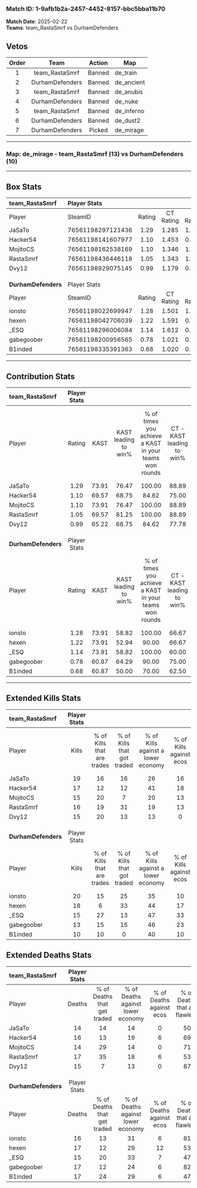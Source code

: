 ### Match ID: 1-9afb1b2a-2457-4452-8157-bbc5bba11b70  
**Match Date**: 2025-02-22  
**Teams**: team_RastaSmrf vs DurhamDefenders  

## Vetos  

| Order | Team | Action | Map |
| :---: | :--: | :----: | --- |
| 1 | team_RastaSmrf | Banned | de_train |
| 2 | DurhamDefenders | Banned | de_ancient |
| 3 | team_RastaSmrf | Banned | de_anubis |
| 4 | DurhamDefenders | Banned | de_nuke |
| 5 | team_RastaSmrf | Banned | de_inferno |
| 6 | DurhamDefenders | Banned | de_dust2 |
| 7 | DurhamDefenders | Picked | de_mirage |

---  

### **Map**: de_mirage - team_RastaSmrf (13) vs DurhamDefenders (10)  
---  

## Box Stats  

| **team_RastaSmrf**  | Player Stats      |        |           |          |       |      |       |         |        |      |     |
| :- | :- | :-: | :-: | :-: | :-: | :-: | :-: | :-: | :-: | :-: | :-: |
| Player              | SteamID           | Rating | CT Rating | T Rating | KAST  | ADR  | Kills | Assists | Deaths | K/D  | HS% |
| JaSaTo              | 76561198297121436 |  1.29  |   1.285   |  1.406   | 73.91 | 84.3 |  19   |    8    |   14   | 1.36 | 73  |
| Hacker54            | 76561198141607977 |  1.10  |   1.453   |  0.823   | 69.57 | 73.8 |  17   |    7    |   16   | 1.06 | 41  |
| MojitoCS            | 76561198162538169 |  1.10  |   1.346   |  1.049   | 73.91 | 71.5 |  15   |    7    |   14   | 1.07 | 33  |
| RastaSmrf           | 76561198436446118 |  1.05  |   1.343   |  1.042   | 69.57 | 79.1 |  16   |    5    |   17   | 0.94 | 25  |
| Dvy12               | 76561198929075145 |  0.99  |   1.179   |  0.912   | 65.22 | 68.8 |  15   |    3    |   15   | 1.00 | 66  |
|                     |                   |        |           |          |       |      |       |         |        |      |     |
|                     |                   |        |           |          |       |      |       |         |        |      |     |
|                     |                   |        |           |          |       |      |       |         |        |      |     |
| **DurhamDefenders** | Player Stats      |        |           |          |       |      |       |         |        |      |     |
| Player              | SteamID           | Rating | CT Rating | T Rating | KAST  | ADR  | Kills | Assists | Deaths | K/D  | HS% |
| ionsto              | 76561198022699947 |  1.28  |   1.501   |  1.175   | 73.91 | 87.5 |  20   |    4    |   16   | 1.25 | 15  |
| hexen               | 76561198042706039 |  1.22  |   1.591   |  0.974   | 73.91 | 90.3 |  18   |   10    |   17   | 1.06 | 50  |
| _ESQ                | 76561198296006084 |  1.14  |   1.612   |  0.851   | 73.91 | 91.6 |  15   |    8    |   15   | 1.00 | 46  |
| gabegoober          | 76561198200956565 |  0.78  |   1.021   |  0.657   | 60.87 | 53.6 |  13   |    1    |   17   | 0.76 | 61  |
| B1inded             | 76561198335391363 |  0.68  |   1.020   |  0.550   | 60.87 | 52.7 |  10   |    6    |   17   | 0.59 | 60  |
---  

## Contribution Stats  

| **team_RastaSmrf**  | Player Stats |       |                      |                                                        |                           |                                                             |                          |                                                            |
| :- | :-: | :-: | :-: | :-: | :-: | :-: | :-: | :-: |
| Player              |    Rating    | KAST  | KAST leading to win% | % of times you achieve a KAST in your teams won rounds | CT - KAST leading to win% | CT - % of times you achieve a KAST in your teams won rounds | T - KAST leading to win% | T - % of times you achieve a KAST in your teams won rounds |
| JaSaTo              |     1.29     | 73.91 |        76.47         |                         100.00                         |           88.89           |                           100.00                            |          62.50           |                           100.00                           |
| Hacker54            |     1.10     | 69.57 |        68.75         |                         84.62                          |           75.00           |                            75.00                            |          62.50           |                           100.00                           |
| MojitoCS            |     1.10     | 73.91 |        76.47         |                         100.00                         |           88.89           |                           100.00                            |          62.50           |                           100.00                           |
| RastaSmrf           |     1.05     | 69.57 |        81.25         |                         100.00                         |           88.89           |                           100.00                            |          71.43           |                           100.00                           |
| Dvy12               |     0.99     | 65.22 |        68.75         |                         84.62                          |           77.78           |                            87.50                            |          57.14           |                           80.00                            |
|                     |              |       |                      |                                                        |                           |                                                             |                          |                                                            |
|                     |              |       |                      |                                                        |                           |                                                             |                          |                                                            |
|                     |              |       |                      |                                                        |                           |                                                             |                          |                                                            |
| **DurhamDefenders** | Player Stats |       |                      |                                                        |                           |                                                             |                          |                                                            |
| Player              |    Rating    | KAST  | KAST leading to win% | % of times you achieve a KAST in your teams won rounds | CT - KAST leading to win% | CT - % of times you achieve a KAST in your teams won rounds | T - KAST leading to win% | T - % of times you achieve a KAST in your teams won rounds |
| ionsto              |     1.28     | 73.91 |        58.82         |                         100.00                         |           66.67           |                           100.00                            |          50.00           |                           100.00                           |
| hexen               |     1.22     | 73.91 |        52.94         |                         90.00                          |           66.67           |                           100.00                            |          37.50           |                           75.00                            |
| _ESQ                |     1.14     | 73.91 |        58.82         |                         100.00                         |           60.00           |                           100.00                            |          57.14           |                           100.00                           |
| gabegoober          |     0.78     | 60.87 |        64.29         |                         90.00                          |           75.00           |                           100.00                            |          50.00           |                           75.00                            |
| B1inded             |     0.68     | 60.87 |        50.00         |                         70.00                          |           62.50           |                            83.33                            |          33.33           |                           50.00                            |
---  

## Extended Kills Stats  

| **team_RastaSmrf**  | Player Stats |                            |                            |                                    |                         |                              |                                 |                                       |                    |           |
| :- | :-: | :-: | :-: | :-: | :-: | :-: | :-: | :-: | :-: | :-: |
| Player              |    Kills     | % of Kills that are trades | % of Kills that got traded | % of Kills against a lower economy | % of Kills against ecos | % of Kills that are flawless | % of Kills that are close duels | % of Kills that are assisted by flash | Pistol Round Kills | AWP Kills |
| JaSaTo              |      19      |             16             |             16             |                 26                 |           16            |              58              |               21                |                   5                   |         2          |     0     |
| Hacker54            |      17      |             12             |             12             |                 41                 |           18            |              59              |               18                |                   6                   |         1          |     0     |
| MojitoCS            |      15      |             20             |             7              |                 20                 |           13            |              73              |                7                |                   7                   |         3          |     6     |
| RastaSmrf           |      16      |             19             |             31             |                 19                 |           13            |              69              |                6                |                   6                   |         2          |     0     |
| Dvy12               |      15      |             20             |             13             |                 13                 |            0            |              53              |                0                |                  13                   |         2          |     2     |
|                     |              |                            |                            |                                    |                         |                              |                                 |                                       |                    |           |
|                     |              |                            |                            |                                    |                         |                              |                                 |                                       |                    |           |
|                     |              |                            |                            |                                    |                         |                              |                                 |                                       |                    |           |
| **DurhamDefenders** | Player Stats |                            |                            |                                    |                         |                              |                                 |                                       |                    |           |
| Player              |    Kills     | % of Kills that are trades | % of Kills that got traded | % of Kills against a lower economy | % of Kills against ecos | % of Kills that are flawless | % of Kills that are close duels | % of Kills that are assisted by flash | Pistol Round Kills | AWP Kills |
| ionsto              |      20      |             15             |             25             |                 35                 |           10            |              65              |               15                |                  10                   |         0          |    10     |
| hexen               |      18      |             6              |             33             |                 44                 |           17            |              67              |               11                |                  17                   |         1          |     0     |
| _ESQ                |      15      |             27             |             13             |                 47                 |           33            |              73              |                0                |                   0                   |         0          |     0     |
| gabegoober          |      13      |             15             |             15             |                 46                 |           23            |              54              |                8                |                   8                   |         1          |     0     |
| B1inded             |      10      |             10             |             0              |                 40                 |           10            |              70              |                0                |                   0                   |         0          |     0     |
## Extended Deaths Stats  

| **team_RastaSmrf**  | Player Stats |                             |                                   |                          |                               |                            |                           |               |
| :- | :-: | :-: | :-: | :-: | :-: | :-: | :-: | :-: |
| Player              |    Deaths    | % of Deaths that get traded | % of Deaths against lower economy | % of Deaths against ecos | % of Deaths that are flawless | % of Deaths that are close | % of Deaths while blinded | Deaths to AWP |
| JaSaTo              |      14      |             14              |                14                 |            0             |              50               |             0              |             0             |       1       |
| Hacker54            |      16      |             13              |                19                 |            6             |              69               |             0              |             6             |       1       |
| MojitoCS            |      14      |             29              |                14                 |            0             |              71               |             7              |             7             |       5       |
| RastaSmrf           |      17      |             35              |                18                 |            6             |              53               |             18             |            18             |       1       |
| Dvy12               |      15      |              7              |                13                 |            0             |              87               |             13             |             7             |       2       |
|                     |              |                             |                                   |                          |                               |                            |                           |               |
|                     |              |                             |                                   |                          |                               |                            |                           |               |
|                     |              |                             |                                   |                          |                               |                            |                           |               |
| **DurhamDefenders** | Player Stats |                             |                                   |                          |                               |                            |                           |               |
| Player              |    Deaths    | % of Deaths that get traded | % of Deaths against lower economy | % of Deaths against ecos | % of Deaths that are flawless | % of Deaths that are close | % of Deaths while blinded | Deaths to AWP |
| ionsto              |      16      |             13              |                31                 |            6             |              81               |             6              |             0             |       3       |
| hexen               |      17      |             12              |                29                 |            12            |              53               |             12             |             6             |       0       |
| _ESQ                |      15      |             20              |                33                 |            7             |              47               |             13             |            20             |       2       |
| gabegoober          |      17      |             12              |                24                 |            6             |              82               |             12             |             6             |       3       |
| B1inded             |      17      |             24              |                29                 |            6             |              47               |             12             |             6             |       0       |
